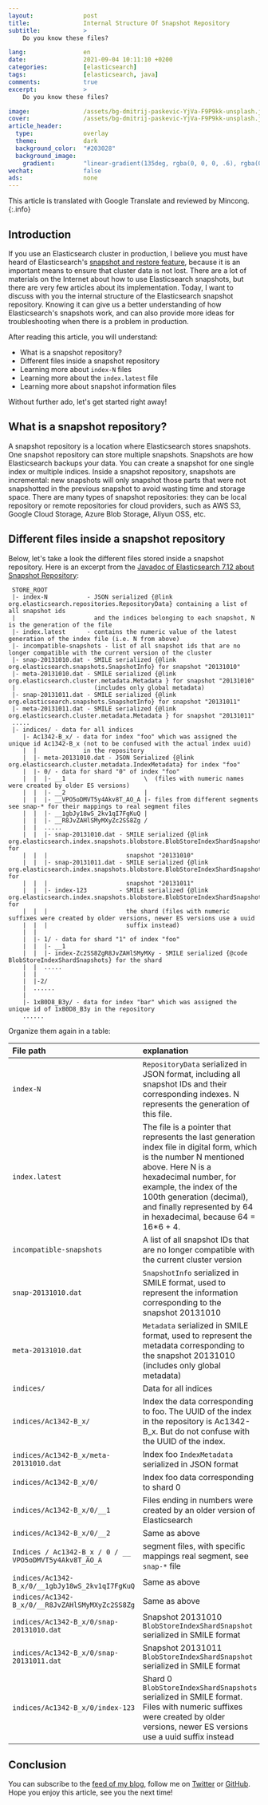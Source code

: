 ```yaml
---
layout:              post
title:               Internal Structure Of Snapshot Repository
subtitle:            >
    Do you know these files?

lang:                en
date:                2021-09-04 10:11:10 +0200
categories:          [elasticsearch]
tags:                [elasticsearch, java]
comments:            true
excerpt:             >
    Do you know these files?

image:               /assets/bg-dmitrij-paskevic-YjVa-F9P9kk-unsplash.jpg
cover:               /assets/bg-dmitrij-paskevic-YjVa-F9P9kk-unsplash.jpg
article_header:
  type:              overlay
  theme:             dark
  background_color:  "#203028"
  background_image:
    gradient:        "linear-gradient(135deg, rgba(0, 0, 0, .6), rgba(0, 0, 0, .4))"
wechat:              false
ads:                 none
---
```


This article is translated with Google Translate and reviewed by Mincong.
{:.info}

## Introduction

If you use an Elasticsearch cluster in production, I believe you must have heard of Elasticsearch's [snapshot and restore feature](https://www.elastic.co/guide/en/elasticsearch/reference/7.x/snapshot-restore-apis.html), because it is an important means to ensure that cluster data is not lost. There are a lot of materials on the Internet about how to use Elasticsearch snapshots, but there are very few articles about its implementation. Today, I want to discuss with you the internal structure of the Elasticsearch snapshot repository. Knowing it can give us a better understanding of how Elasticsearch's snapshots work, and can also provide more ideas for troubleshooting when there is a problem in production.

After reading this article, you will understand:

- What is a snapshot repository?
- Different files inside a snapshot repository
- Learning more about `index-N` files
- Learning more about the `index.latest` file
- Learning more about snapshot information files

Without further ado, let's get started right away!

## What is a snapshot repository?

A snapshot repository is a location where Elasticsearch stores snapshots. One snapshot repository can store multiple snapshots. Snapshots are how Elasticsearch backups your data. You can create a snapshot for one single index or multiple indices. Inside a snapshot repository, snapshots are incremental: new snapshots will only snapshot those parts that were not snapshotted in the previous snapshot to avoid wasting time and storage space. There are many types of snapshot repositories: they can be local repository or remote repositories for  cloud providers, such as AWS S3, Google Cloud Storage, Azure Blob Storage, Aliyun OSS, etc.

## Different files inside a snapshot repository

Below, let's take a look the different files stored inside a snapshot repository. Here is an excerpt from the [Javadoc of Elasticsearch 7.12 about Snapshot Repository](https://github.com/elastic/elasticsearch/blob/7.12/server/src/main/java/org/elasticsearch/repositories/blobstore/package-info.java):

```
 STORE_ROOT
 |- index-N           - JSON serialized {@link org.elasticsearch.repositories.RepositoryData} containing a list of all snapshot ids
 |                      and the indices belonging to each snapshot, N is the generation of the file
 |- index.latest      - contains the numeric value of the latest generation of the index file (i.e. N from above)
 |- incompatible-snapshots - list of all snapshot ids that are no longer compatible with the current version of the cluster
 |- snap-20131010.dat - SMILE serialized {@link org.elasticsearch.snapshots.SnapshotInfo} for snapshot "20131010"
 |- meta-20131010.dat - SMILE serialized {@link org.elasticsearch.cluster.metadata.Metadata } for snapshot "20131010"
 |                      (includes only global metadata)
 |- snap-20131011.dat - SMILE serialized {@link org.elasticsearch.snapshots.SnapshotInfo} for snapshot "20131011"
 |- meta-20131011.dat - SMILE serialized {@link org.elasticsearch.cluster.metadata.Metadata } for snapshot "20131011"
 .....
 |- indices/ - data for all indices
    |- Ac1342-B_x/ - data for index "foo" which was assigned the unique id Ac1342-B_x (not to be confused with the actual index uuid)
    |  |             in the repository
    |  |- meta-20131010.dat - JSON Serialized {@link org.elasticsearch.cluster.metadata.IndexMetadata} for index "foo"
    |  |- 0/ - data for shard "0" of index "foo"
    |  |  |- __1                      \  (files with numeric names were created by older ES versions)
    |  |  |- __2                      |
    |  |  |- __VPO5oDMVT5y4Akv8T_AO_A |- files from different segments see snap-* for their mappings to real segment files
    |  |  |- __1gbJy18wS_2kv1qI7FgKuQ |
    |  |  |- __R8JvZAHlSMyMXyZc2SS8Zg /
    |  |  .....
    |  |  |- snap-20131010.dat - SMILE serialized {@link org.elasticsearch.index.snapshots.blobstore.BlobStoreIndexShardSnapshot} for
    |  |  |                      snapshot "20131010"
    |  |  |- snap-20131011.dat - SMILE serialized {@link org.elasticsearch.index.snapshots.blobstore.BlobStoreIndexShardSnapshot} for
    |  |  |                      snapshot "20131011"
    |  |  |- index-123         - SMILE serialized {@link org.elasticsearch.index.snapshots.blobstore.BlobStoreIndexShardSnapshots} for
    |  |  |                      the shard (files with numeric suffixes were created by older versions, newer ES versions use a uuid
    |  |  |                      suffix instead)
    |  |
    |  |- 1/ - data for shard "1" of index "foo"
    |  |  |- __1
    |  |  |- index-Zc2SS8ZgR8JvZAHlSMyMXy - SMILE serialized {@code BlobStoreIndexShardSnapshots} for the shard
    |  |  .....
    |  |
    |  |-2/
    |  ......
    |
    |- 1xB0D8_B3y/ - data for index "bar" which was assigned the unique id of 1xB0D8_B3y in the repository
    ......
```

Organize them again in a table:

File path | explanation
:--- | :---
`index-N` | `RepositoryData` serialized in JSON format, including all snapshot IDs and their corresponding indexes. N represents the generation of this file.
`index.latest` | The file is a pointer that represents the last generation index file in digital form, which is the number N mentioned above. Here N is a hexadecimal number, for example, the index of the 100th generation (decimal), and finally represented by 64 in hexadecimal, because 64 = 16*6 + 4.
`incompatible-snapshots` | A list of all snapshot IDs that are no longer compatible with the current cluster version
`snap-20131010.dat` | `SnapshotInfo` serialized in SMILE format, used to represent the information corresponding to the snapshot 20131010
`meta-20131010.dat` | `Metadata` serialized in SMILE format, used to represent the metadata corresponding to the snapshot 20131010  (includes only global metadata)
`indices/` | Data for all indices
`indices/Ac1342-B_x/` | Index the data corresponding to foo. The UUID of the index in the repository is Ac1342-B_x. But do not confuse with the UUID of the index.
`indices/Ac1342-B_x/meta-20131010.dat` | Index foo `IndexMetadata` serialized in JSON format
`indices/Ac1342-B_x/0/` | Index foo data corresponding to shard 0
`indices/Ac1342-B_x/0/__1` | Files ending in numbers were created by an older version of Elasticsearch
`indices/Ac1342-B_x/0/__2` | Same as above
`Indices / Ac1342-B_x / 0 / __ VPO5oDMVT5y4Akv8T_AO_A` | segment files, with specific mappings real segment, see `snap-*` file
`indices/Ac1342-B_x/0/__1gbJy18wS_2kv1qI7FgKuQ` | Same as above
`indices/Ac1342-B_x/0/__R8JvZAHlSMyMXyZc2SS8Zg` | Same as above
`indices/Ac1342-B_x/0/snap-20131010.dat` | Snapshot 20131010 `BlobStoreIndexShardSnapshot` serialized in SMILE format
`indices/Ac1342-B_x/0/snap-20131011.dat` | Snapshot 20131011 `BlobStoreIndexShardSnapshot` serialized in SMILE format
`indices/Ac1342-B_x/0/index-123` | Shard 0 `BlobStoreIndexShardSnapshots` serialized in SMILE format. Files with numeric suffixes were created by older versions, newer ES versions use a uuid suffix instead

## Conclusion

You can subscribe to the [feed of my blog](/feed.xml), follow me on [Twitter](https://twitter.com/mincong_h) or [GitHub](https://github.com/mincong-h/). Hope you enjoy this article, see you the next time!
